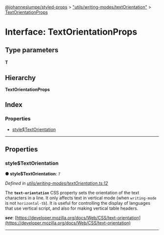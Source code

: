 [@johanneslumpe/styled-props](../README.md) > ["utils/writing-modes/textOrientation"](../modules/_utils_writing_modes_textorientation_.md) > [TextOrientationProps](../interfaces/_utils_writing_modes_textorientation_.textorientationprops.md)

# Interface: TextOrientationProps

## Type parameters
#### T 
## Hierarchy

**TextOrientationProps**

## Index

### Properties

* [style$TextOrientation](_utils_writing_modes_textorientation_.textorientationprops.md#style_textorientation)

---

## Properties

<a id="style_textorientation"></a>

###  style$TextOrientation

**● style$TextOrientation**: *`T`*

*Defined in [utils/writing-modes/textOrientation.ts:12](https://github.com/johanneslumpe/styled-props/blob/8e709f1/src/utils/writing-modes/textOrientation.ts#L12)*

The **`text-orientation`** CSS property sets the orientation of the text characters in a line. It only affects text in vertical mode (when `writing-mode` is not `horizontal-tb`). It is useful for controlling the display of languages that use vertical script, and also for making vertical table headers.

*__see__*: [https://developer.mozilla.org/docs/Web/CSS/text-orientation](https://developer.mozilla.org/docs/Web/CSS/text-orientation)

___

